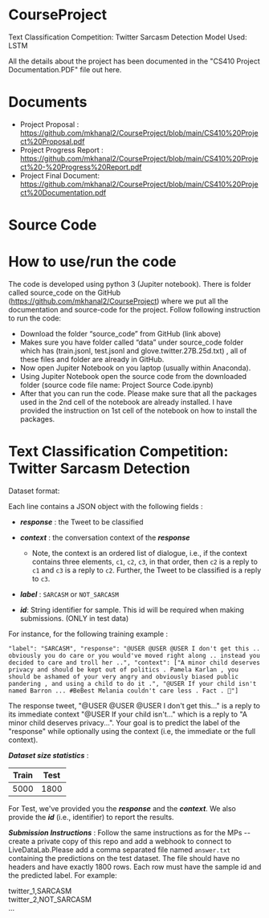 # CourseProject

Text Classification Competition: Twitter Sarcasm Detection
Model Used: LSTM

All the details about the project has been documented in the "CS410 Project Documentation.PDF" file out here.

# Documents
- Project Proposal : https://github.com/mkhanal2/CourseProject/blob/main/CS410%20Project%20Proposal.pdf
- Project Progress Report : https://github.com/mkhanal2/CourseProject/blob/main/CS410%20Project%20-%20Progress%20Report.pdf
- Project Final Document: https://github.com/mkhanal2/CourseProject/blob/main/CS410%20Project%20Documentation.pdf

# Source Code

# How to use/run the code
The code is developed using python 3 (Jupiter notebook). There is folder called source_code on the GitHub (https://github.com/mkhanal2/CourseProject) where we put all the documentation and source-code for the project. Follow following instruction to run the code:
- Download the folder “source_code” from GitHub (link above)
- Makes sure you have folder called “data” under source_code folder which has (train.jsonl, test.jsonl and glove.twitter.27B.25d.txt) , all of these files and folder are already in GitHub.
- Now open Jupiter Notebook on you laptop (usually within Anaconda).
- Using Jupiter Notebook open the source code from the downloaded folder (source code file name: Project Source Code.ipynb)
- After that you can run the code. Please make sure that all the packages used in the 2nd cell of the notebook are already installed. I have provided the instruction on 1st cell of the notebook on how to install the packages.

# Text Classification Competition: Twitter Sarcasm Detection 

Dataset format:

Each line contains a JSON object with the following fields : 
- ***response*** :  the Tweet to be classified
- ***context*** : the conversation context of the ***response***
	- Note, the context is an ordered list of dialogue, i.e., if the context contains three elements, `c1`, `c2`, `c3`, in that order, then `c2` is a reply to `c1` and `c3` is a reply to `c2`. Further, the Tweet to be classified is a reply to `c3`.
- ***label*** : `SARCASM` or `NOT_SARCASM` 

- ***id***:  String identifier for sample. This id will be required when making submissions. (ONLY in test data)

For instance, for the following training example : 

`"label": "SARCASM", "response": "@USER @USER @USER I don't get this .. obviously you do care or you would've moved right along .. instead you decided to care and troll her ..", "context": ["A minor child deserves privacy and should be kept out of politics . Pamela Karlan , you should be ashamed of your very angry and obviously biased public pandering , and using a child to do it .", "@USER If your child isn't named Barron ... #BeBest Melania couldn't care less . Fact . 💯"]`

The response tweet, "@USER @USER @USER I don't get this..." is a reply to its immediate context "@USER If your child isn't..." which is a reply to "A minor child deserves privacy...". Your goal is to predict the label of the "response" while optionally using the context (i.e, the immediate or the full context).

***Dataset size statistics*** :

| Train | Test |
|-------|------|
| 5000  | 1800 |

For Test, we've provided you the ***response*** and the ***context***. We also provide the ***id*** (i.e., identifier) to report the results.

***Submission Instructions*** : Follow the same instructions as for the MPs -- create a private copy of this repo and add a webhook to connect to LiveDataLab.Please add a comma separated file named `answer.txt` containing the predictions on the test dataset. The file should have no headers and have exactly 1800 rows. Each row must have the sample id and the predicted label. For example:

twitter_1,SARCASM  
twitter_2,NOT_SARCASM  
...
